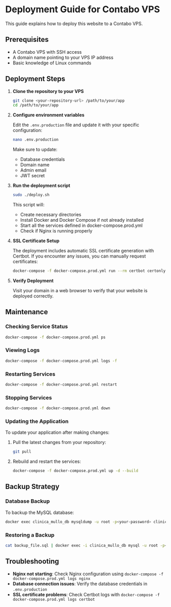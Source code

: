 # Deployment Guide for Contabo VPS

This guide explains how to deploy this website to a Contabo VPS.

## Prerequisites

- A Contabo VPS with SSH access
- A domain name pointing to your VPS IP address
- Basic knowledge of Linux commands

## Deployment Steps

1. **Clone the repository to your VPS**

   ```bash
   git clone <your-repository-url> /path/to/your/app
   cd /path/to/your/app
   ```

2. **Configure environment variables**

   Edit the `.env.production` file and update it with your specific configuration:
   
   ```bash
   nano .env.production
   ```
   
   Make sure to update:
   - Database credentials
   - Domain name
   - Admin email
   - JWT secret

3. **Run the deployment script**

   ```bash
   sudo ./deploy.sh
   ```

   This script will:
   - Create necessary directories
   - Install Docker and Docker Compose if not already installed
   - Start all the services defined in docker-compose.prod.yml
   - Check if Nginx is running properly

4. **SSL Certificate Setup**

   The deployment includes automatic SSL certificate generation with Certbot. If you encounter any issues, you can manually request certificates:

   ```bash
   docker-compose -f docker-compose.prod.yml run --rm certbot certonly --webroot --webroot-path=/var/www/certbot --email your@email.com --agree-tos --no-eff-email -d yourdomain.com
   ```

5. **Verify Deployment**

   Visit your domain in a web browser to verify that your website is deployed correctly.

## Maintenance

### Checking Service Status

```bash
docker-compose -f docker-compose.prod.yml ps
```

### Viewing Logs

```bash
docker-compose -f docker-compose.prod.yml logs -f
```

### Restarting Services

```bash
docker-compose -f docker-compose.prod.yml restart
```

### Stopping Services

```bash
docker-compose -f docker-compose.prod.yml down
```

### Updating the Application

To update your application after making changes:

1. Pull the latest changes from your repository:
   ```bash
   git pull
   ```

2. Rebuild and restart the services:
   ```bash
   docker-compose -f docker-compose.prod.yml up -d --build
   ```

## Backup Strategy

### Database Backup

To backup the MySQL database:

```bash
docker exec clinica_mullo_db mysqldump -u root -p<your-password> clinica_mullo > backup_$(date +%Y%m%d).sql
```

### Restoring a Backup

```bash
cat backup_file.sql | docker exec -i clinica_mullo_db mysql -u root -p<your-password> clinica_mullo
```

## Troubleshooting

- **Nginx not starting**: Check Nginx configuration using `docker-compose -f docker-compose.prod.yml logs nginx`
- **Database connection issues**: Verify the database credentials in `.env.production`
- **SSL certificate problems**: Check Certbot logs with `docker-compose -f docker-compose.prod.yml logs certbot` 